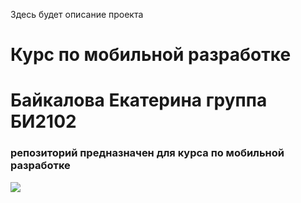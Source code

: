 Здесь будет описание проекта 
<h1>Курс по мобильной разработке</h1>
<h1>Байкалова Екатерина группа БИ2102</h1>
<h3>репозиторий предназначен для курса по мобильной разработке</h3>
<img src = "https://www.google.com/imgres?q=%D0%BA%D0%B0%D1%80%D1%82%D0%B8%D0%BD%D0%BA%D0%B0%20%D0%B0%D0%BD%D0%B4%D1%80%D0%BE%D0%B8%D0%B4%D0%B0&imgurl=https%3A%2F%2Fthumbs.dreamstime.com%2Fb%2F%25D0%25B8%25D0%25BB%25D0%25BB%25D1%258E%25D1%2581%25D1%2582%25D1%2580%25D0%25B0%25D1%2586%25D0%25B8%25D1%258F-%25D0%25B2%25D0%25B5%25D0%25BA%25D1%2582%25D0%25BE%25D1%2580%25D0%25B0-%25D0%25BB%25D0%25BE%25D0%25B3%25D0%25BE%25D1%2582%25D0%25B8%25D0%25BF%25D0%25B0-%25D0%25B0%25D0%25BD%25D0%25B4%25D1%2580%25D0%25BE%25D0%25B8%25D0%25B4%25D0%25B0-%25D0%25BD%25D0%25B0-%25D0%25B1%25D0%25B5%25D0%25BB%25D0%25BE%25D0%25B9-%25D0%25BF%25D1%2580%25D0%25B5%25D0%25B4%25D0%25BF%25D0%25BE%25D1%2581%25D1%258B%25D0%25BB%25D0%25BA%25D0%25B5-%25D0%25BB%25D0%25BE%25D0%25B3%25D0%25BE%25D1%2582%25D0%25B8%25D0%25BF%25D0%25B5-149046923.jpg&imgrefurl=https%3A%2F%2Fru.dreamstime.com%2F%25D0%25B8%25D0%25BB%25D0%25BB%25D1%258E%25D1%2581%25D1%2582%25D1%2580%25D0%25B0%25D1%2586%25D0%25B8%25D1%258F-%25D0%25B2%25D0%25B5%25D0%25BA%25D1%2582%25D0%25BE%25D1%2580%25D0%25B0-%25D0%25BB%25D0%25BE%25D0%25B3%25D0%25BE%25D1%2582%25D0%25B8%25D0%25BF%25D0%25B0-%25D0%25B0%25D0%25BD%25D0%25B4%25D1%2580%25D0%25BE%25D0%25B8%25D0%25B4%25D0%25B0-%25D0%25BD%25D0%25B0-%25D0%25B1%25D0%25B5%25D0%25BB%25D0%25BE%25D0%25B9-%25D0%25BF%25D1%2580%25D0%25B5%25D0%25B4%25D0%25BF%25D0%25BE%25D1%2581%25D1%258B%25D0%25BB%25D0%25BA%25D0%25B5-%25D0%25BB%25D0%25BE%25D0%25B3%25D0%25BE%25D1%2582%25D0%25B8%25D0%25BF%25D0%25B5-image149046923&docid=GUP0JAjIkDx0kM&tbnid=ZYyl0QJZR8yEyM&vet=12ahUKEwjf843d4d6LAxVZFRAIHWILKHYQM3oECBUQAA..i&w=800&h=802&hcb=2&ved=2ahUKEwjf843d4d6LAxVZFRAIHWILKHYQM3oECBUQAA">

